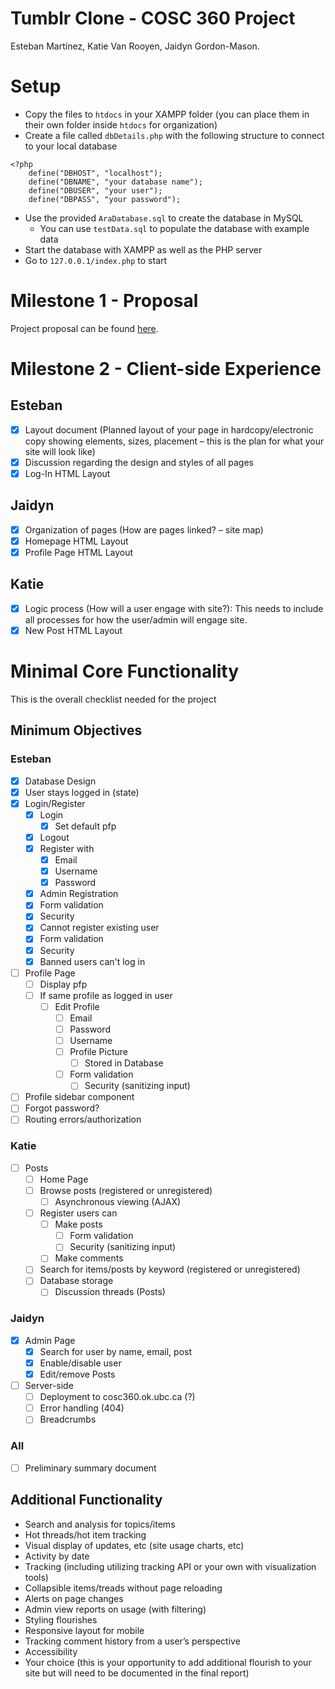 # Tumblr Clone - COSC 360 Project

Esteban Martínez, Katie Van Rooyen, Jaidyn Gordon-Mason.

# Setup

-   Copy the files to `htdocs` in your XAMPP folder (you can place them in their own folder inside `htdocs` for organization)
-   Create a file called `dbDetails.php` with the following structure to connect to your local database

```
<?php
    define("DBHOST", "localhost");
    define("DBNAME", "your database name");
    define("DBUSER", "your user");
    define("DBPASS", "your password");
```

-   Use the provided `AraDatabase.sql` to create the database in MySQL
    -   You can use `testData.sql` to populate the database with example data
-   Start the database with XAMPP as well as the PHP server
-   Go to `127.0.0.1/index.php` to start

# Milestone 1 - Proposal

Project proposal can be found [here](./docs/Proposal.pdf).

# Milestone 2 - Client-side Experience

## Esteban

-   [x] Layout document (Planned layout of your page in hardcopy/electronic copy showing elements, sizes, placement – this is the plan for what your site will look like)
-   [x] Discussion regarding the design and styles of all pages
-   [x] Log-In HTML Layout

## Jaidyn

-   [x] Organization of pages (How are pages linked? – site map)
-   [x] Homepage HTML Layout
-   [x] Profile Page HTML Layout

## Katie

-   [x] Logic process (How will a user engage with site?): This needs to include all processes for how the user/admin will engage site.
-   [x] New Post HTML Layout

# Minimal Core Functionality

This is the overall checklist needed for the project

## Minimum Objectives

### Esteban

-   [x] Database Design
-   [x] User stays logged in (state)
-   [x] Login/Register
    -   [x] Login
        -   [x] Set default pfp
    -   [x] Logout
    -   [x] Register with
        -   [x] Email
        -   [x] Username
        -   [x] Password
    -   [x] Admin Registration
    -   [x] Form validation
    -   [x] Security
    -   [x] Cannot register existing user
    -   [x] Form validation
    -   [x] Security
    -   [x] Banned users can't log in
-   [ ] Profile Page
    -   [ ] Display pfp
    -   [ ] If same profile as logged in user
        -   [ ] Edit Profile
            -   [ ] Email
            -   [ ] Password
            -   [ ] Username
            -   [ ] Profile Picture
                -   [ ] Stored in Database
            -   [ ] Form validation
                -   [ ] Security (sanitizing input)
-   [ ] Profile sidebar component
-   [ ] Forgot password?
-   [ ] Routing errors/authorization

### Katie

-   [ ] Posts
    -   [ ] Home Page
    -   [ ] Browse posts (registered or unregistered)
        -   [ ] Asynchronous viewing (AJAX)
    -   [ ] Register users can
        -   [ ] Make posts
            -   [ ] Form validation
            -   [ ] Security (sanitizing input)
        -   [ ] Make comments
    -   [ ] Search for items/posts by keyword (registered or unregistered)
    -   [ ] Database storage
        -   [ ] Discussion threads (Posts)

### Jaidyn

-   [x] Admin Page
    -   [x] Search for user by name, email, post
    -   [x] Enable/disable user
    -   [x] Edit/remove Posts
-   [ ] Server-side
    -   [ ] Deployment to cosc360.ok.ubc.ca (?)
    -   [ ] Error handling (404)
    -   [ ] Breadcrumbs

### All

-   [ ] Preliminary summary document

## Additional Functionality

-   Search and analysis for topics/items
-   Hot threads/hot item tracking
-   Visual display of updates, etc (site usage charts, etc)
-   Activity by date
-   Tracking (including utilizing tracking API or your own with visualization tools)
-   Collapsible items/treads without page reloading
-   Alerts on page changes
-   Admin view reports on usage (with filtering)
-   Styling flourishes
-   Responsive layout for mobile
-   Tracking comment history from a user’s perspective
-   Accessibility
-   Your choice (this is your opportunity to add additional flourish to your site but will need to be documented in the final report)
